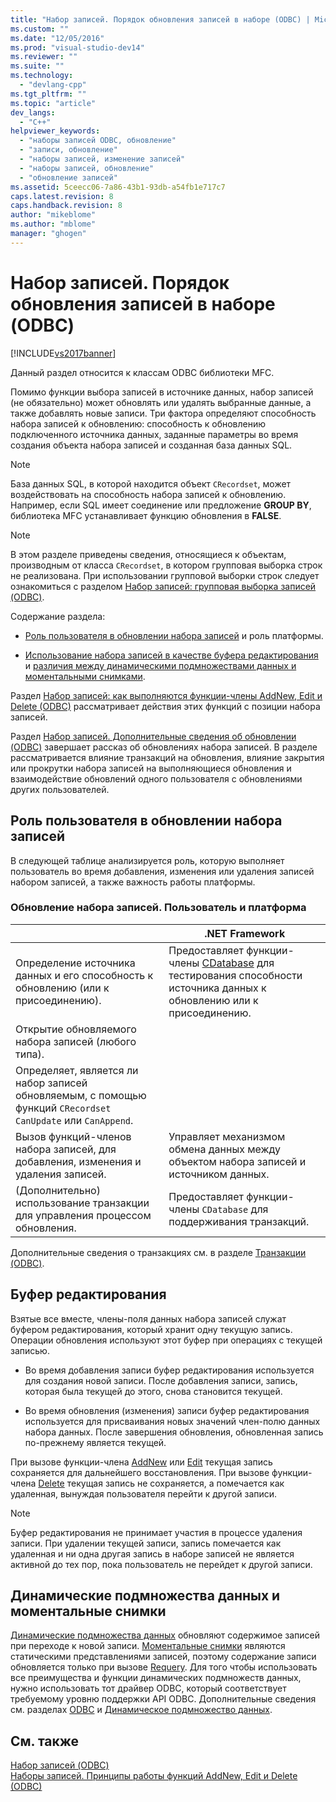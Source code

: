 ```yaml
---
title: "Набор записей. Порядок обновления записей в наборе (ODBC) | Microsoft Docs"
ms.custom: ""
ms.date: "12/05/2016"
ms.prod: "visual-studio-dev14"
ms.reviewer: ""
ms.suite: ""
ms.technology: 
  - "devlang-cpp"
ms.tgt_pltfrm: ""
ms.topic: "article"
dev_langs: 
  - "C++"
helpviewer_keywords: 
  - "наборы записей ODBC, обновление"
  - "записи, обновление"
  - "наборы записей, изменение записей"
  - "наборы записей, обновление"
  - "обновление записей"
ms.assetid: 5ceecc06-7a86-43b1-93db-a54fb1e717c7
caps.latest.revision: 8
caps.handback.revision: 8
author: "mikeblome"
ms.author: "mblome"
manager: "ghogen"
---
```

# Набор записей. Порядок обновления записей в наборе (ODBC)
[!INCLUDE[vs2017banner](../../assembler/inline/includes/vs2017banner.md)]

Данный раздел относится к классам ODBC библиотеки MFC.  
  
 Помимо функции выбора записей в источнике данных, набор записей \(не обязательно\) может обновлять или удалять выбранные данные, а также добавлять новые записи.  Три фактора определяют способность набора записей к обновлению: способность к обновлению подключенного источника данных, заданные параметры во время создания объекта набора записей и созданная база данных SQL.  
  
> [!NOTE]
>  База данных SQL, в которой находится объект `CRecordset`, может воздействовать на способность набора записей к обновлению.  Например, если SQL имеет соединение или предложение **GROUP BY**, библиотека MFC устанавливает функцию обновления в **FALSE**.  
  
> [!NOTE]
>  В этом разделе приведены сведения, относящиеся к объектам, производным от класса `CRecordset`, в котором групповая выборка строк не реализована.  При использовании групповой выборки строк следует ознакомиться с разделом [Набор записей: групповая выборка записей \(ODBC\)](../Topic/Recordset:%20Fetching%20Records%20in%20Bulk%20\(ODBC\).md).  
  
 Содержание раздела:  
  
-   [Роль пользователя в обновлении набора записей](#_core_your_role_in_recordset_updating) и роль платформы.  
  
-   [Использование набора записей в качестве буфера редактирования](#_core_the_edit_buffer) и [различия между динамическими подмножествами данных и моментальными снимками](#_core_dynasets_and_snapshots).  
  
 Раздел [Набор записей: как выполняются функции\-члены AddNew, Edit и Delete \(ODBC\)](../../data/odbc/recordset-how-addnew-edit-and-delete-work-odbc.md) рассматривает действия этих функций с позиции набора записей.  
  
 Раздел [Набор записей. Дополнительные сведения об обновлении \(ODBC\)](../../data/odbc/recordset-more-about-updates-odbc.md) завершает рассказ об обновлениях набора записей. В разделе рассматривается влияние транзакций на обновления, влияние закрытия или прокрутки набора записей на выполняющиеся обновления и взаимодействие обновлений одного пользователя с обновлениями других пользователей.  
  
##  <a name="_core_your_role_in_recordset_updating"></a> Роль пользователя в обновлении набора записей  
 В следующей таблице анализируется роль, которую выполняет пользователь во время добавления, изменения или удаления записей набором записей, а также важность работы платформы.  
  
### Обновление набора записей. Пользователь и платформа  
  
||.NET Framework|  
|-|--------------------|  
|Определение источника данных и его способность к обновлению \(или к присоединению\).|Предоставляет функции\-члены [CDatabase](../../mfc/reference/cdatabase-class.md) для тестирования способности источника данных к обновлению или к присоединению.|  
|Открытие обновляемого набора записей \(любого типа\).||  
|Определяет, является ли набор записей обновляемым, с помощью функций `CRecordset` `CanUpdate` или `CanAppend`.||  
|Вызов функций\-членов набора записей, для добавления, изменения и удаления записей.|Управляет механизмом обмена данных между объектом набора записей и источником данных.|  
|\(Дополнительно\) использование транзакции для управления процессом обновления.|Предоставляет функции\-члены `CDatabase` для поддерживания транзакций.|  
  
 Дополнительные сведения о транзакциях см. в разделе [Транзакции \(ODBC\)](../../data/odbc/transaction-odbc.md).  
  
##  <a name="_core_the_edit_buffer"></a> Буфер редактирования  
 Взятые все вместе, члены\-поля данных набора записей служат буфером редактирования, который хранит одну текущую запись.  Операции обновления используют этот буфер при операциях с текущей записью.  
  
-   Во время добавления записи буфер редактирования используется для создания новой записи.  После добавления записи, запись, которая была текущей до этого, снова становится текущей.  
  
-   Во время обновления \(изменения\) записи буфер редактирования используется для присваивания новых значений член\-полю данных набора данных.  После завершения обновления, обновленная запись по\-прежнему является текущей.  
  
 При вызове функции\-члена [AddNew](../Topic/CRecordset::AddNew.md) или [Edit](../Topic/CRecordset::Edit.md) текущая запись сохраняется для дальнейшего восстановления.  При вызове функции\-члена [Delete](../Topic/CRecordset::Delete.md) текущая запись не сохраняется, а помечается как удаленная, вынуждая пользователя перейти к другой записи.  
  
> [!NOTE]
>  Буфер редактирования не принимает участия в процессе удаления записи.  При удалении текущей записи, запись помечается как удаленная и ни одна другая запись в наборе записей не является активной до тех пор, пока пользователь не перейдет к другой записи.  
  
##  <a name="_core_dynasets_and_snapshots"></a> Динамические подмножества данных и моментальные снимки  
 [Динамические подмножества данных](../../data/odbc/dynaset.md) обновляют содержимое записей при переходе к новой записи.  [Моментальные снимки](../Topic/Snapshot.md) являются статическими представлениями записей, поэтому содержание записи обновляется только при вызове [Requery](../Topic/CRecordset::Requery.md).  Для того чтобы использовать все преимущества и функции динамических подмножеств данных, нужно использовать тот драйвер ODBC, который соответствует требуемому уровню поддержки API ODBC.  Дополнительные сведения см. разделах [ODBC](../../data/odbc/odbc-basics.md) и [Динамическое подмножество данных](../../data/odbc/dynaset.md).  
  
## См. также  
 [Набор записей \(ODBC\)](../../data/odbc/recordset-odbc.md)   
 [Наборы записей. Принципы работы функций AddNew, Edit и Delete \(ODBC\)](../../data/odbc/recordset-how-addnew-edit-and-delete-work-odbc.md)